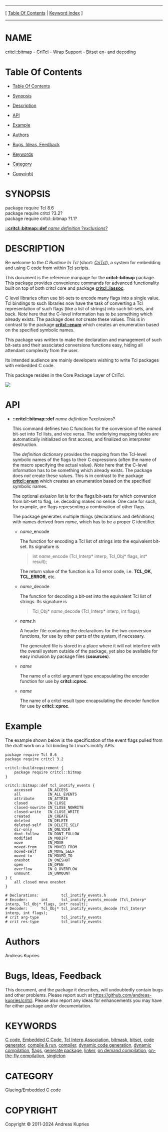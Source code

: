 
[//000000001]: # (critcl::bitmap \- C Runtime In Tcl \(CriTcl\))
[//000000002]: # (Generated from file 'critcl\_bitmap\.man' by tcllib/doctools with format 'markdown')
[//000000003]: # (Copyright &copy; 2011\-2024 Andreas Kupries)
[//000000004]: # (critcl::bitmap\(n\) 1\.1 doc "C Runtime In Tcl \(CriTcl\)")

<hr> [ <a href="../toc.md">Table Of Contents</a> &#124; <a
href="../index.md">Keyword Index</a> ] <hr>

# NAME

critcl::bitmap \- CriTcl \- Wrap Support \- Bitset en\- and decoding

# <a name='toc'></a>Table Of Contents

  - [Table Of Contents](#toc)

  - [Synopsis](#synopsis)

  - [Description](#section1)

  - [API](#section2)

  - [Example](#section3)

  - [Authors](#section4)

  - [Bugs, Ideas, Feedback](#section5)

  - [Keywords](#keywords)

  - [Category](#category)

  - [Copyright](#copyright)

# <a name='synopsis'></a>SYNOPSIS

package require Tcl 8\.6  
package require critcl ?3\.2?  
package require critcl::bitmap ?1\.1?  

[__::critcl::bitmap::def__ *name* *definition* ?*exclusions*?](#1)  

# <a name='description'></a>DESCRIPTION

Be welcome to the *C Runtime In Tcl* \(short: *[CriTcl](critcl\.md)*\), a
system for embedding and using C code from within
[Tcl](http://core\.tcl\-lang\.org/tcl) scripts\.

This document is the reference manpage for the __critcl::bitmap__ package\.
This package provides convenience commands for advanced functionality built on
top of both critcl core and package
__[critcl::iassoc](critcl\_iassoc\.md)__\.

C level libraries often use bit\-sets to encode many flags into a single value\.
Tcl bindings to such libraries now have the task of converting a Tcl
representation of such flags \(like a list of strings\) into such bit\-sets, and
back\. *Note* here that the C\-level information has to be something which
already exists\. The package does *not* create these values\. This is in
contrast to the package __[critcl::enum](critcl\_enum\.md)__ which creates
an enumeration based on the specified symbolic names\.

This package was written to make the declaration and management of such bit\-sets
and their associated conversions functions easy, hiding all attendant complexity
from the user\.

Its intended audience are mainly developers wishing to write Tcl packages with
embedded C code\.

This package resides in the Core Package Layer of CriTcl\.

![](\.\./image/arch\_core\.png)

# <a name='section2'></a>API

  - <a name='1'></a>__::critcl::bitmap::def__ *name* *definition* ?*exclusions*?

    This command defines two C functions for the conversion of the *name*d
    bit\-set into Tcl lists, and vice versa\. The underlying mapping tables are
    automatically initialized on first access, and finalized on interpreter
    destruction\.

    The *definition* dictionary provides the mapping from the Tcl\-level
    symbolic names of the flags to their C expressions \(often the name of the
    macro specifying the actual value\)\. *Note* here that the C\-level
    information has to be something which already exists\. The package does
    *not* create these values\. This is in contrast to the package
    __[critcl::enum](critcl\_enum\.md)__ which creates an enumeration
    based on the specified symbolic names\.

    The optional *exlusion* list is for the flags/bit\-sets for which
    conversion from bit\-set to flag, i\.e\. decoding makes no sense\. One case for
    such, for example, are flags representing a combination of other flags\.

    The package generates multiple things \(declarations and definitions\) with
    names derived from *name*, which has to be a proper C identifier\.

      * *name*\_encode

        The function for encoding a Tcl list of strings into the equivalent
        bit\-set\. Its signature is

        > int *name*\_encode \(Tcl\_Interp\* interp, Tcl\_Obj\* flags, int\* result\);

        The return value of the function is a Tcl error code, i\.e\.
        __TCL\_OK__, __TCL\_ERROR__, etc\.

      * *name*\_decode

        The function for decoding a bit\-set into the equivalent Tcl list of
        strings\. Its signature is

        > Tcl\_Obj\* *name*\_decode \(Tcl\_Interp\* interp, int flags\);

      * *name*\.h

        A header file containing the declarations for the two conversion
        functions, for use by other parts of the system, if necessary\.

        The generated file is stored in a place where it will not interfere with
        the overall system outside of the package, yet also be available for
        easy inclusion by package files \(__csources__\)\.

      * *name*

        The name of a critcl argument type encapsulating the encoder function
        for use by __critcl::cproc__\.

      * *name*

        The name of a critcl result type encapsulating the decoder function for
        use by __critcl::cproc__\.

# <a name='section3'></a>Example

The example shown below is the specification of the event flags pulled from the
draft work on a Tcl binding to Linux's inotify APIs\.

    package require Tcl 8.6
    package require critcl 3.2

    critcl::buildrequirement {
        package require critcl::bitmap
    }

    critcl::bitmap::def tcl_inotify_events {
        accessed       IN_ACCESS
        all            IN_ALL_EVENTS
        attribute      IN_ATTRIB
        closed         IN_CLOSE
        closed-nowrite IN_CLOSE_NOWRITE
        closed-write   IN_CLOSE_WRITE
        created        IN_CREATE
        deleted        IN_DELETE
        deleted-self   IN_DELETE_SELF
        dir-only       IN_ONLYDIR
        dont-follow    IN_DONT_FOLLOW
        modified       IN_MODIFY
        move           IN_MOVE
        moved-from     IN_MOVED_FROM
        moved-self     IN_MOVE_SELF
        moved-to       IN_MOVED_TO
        oneshot        IN_ONESHOT
        open           IN_OPEN
        overflow       IN_Q_OVERFLOW
        unmount        IN_UNMOUNT
    } {
        all closed move oneshot
    }

    # Declarations:          tcl_inotify_events.h
    # Encoder:      int      tcl_inotify_events_encode (Tcl_Interp* interp, Tcl_Obj* flags, int* result);
    # Decoder:      Tcl_Obj* tcl_inotify_events_decode (Tcl_Interp* interp, int flags);
    # crit arg-type          tcl_inotify_events
    # crit res-type          tcl_inotify_events

# <a name='section4'></a>Authors

Andreas Kupries

# <a name='section5'></a>Bugs, Ideas, Feedback

This document, and the package it describes, will undoubtedly contain bugs and
other problems\. Please report such at
[https://github\.com/andreas\-kupries/critcl](https://github\.com/andreas\-kupries/critcl)\.
Please also report any ideas for enhancements you may have for either package
and/or documentation\.

# <a name='keywords'></a>KEYWORDS

[C code](\.\./index\.md\#c\_code), [Embedded C
Code](\.\./index\.md\#embedded\_c\_code), [Tcl Interp
Association](\.\./index\.md\#tcl\_interp\_association),
[bitmask](\.\./index\.md\#bitmask), [bitset](\.\./index\.md\#bitset), [code
generator](\.\./index\.md\#code\_generator), [compile &
run](\.\./index\.md\#compile\_run), [compiler](\.\./index\.md\#compiler),
[dynamic code generation](\.\./index\.md\#dynamic\_code\_generation), [dynamic
compilation](\.\./index\.md\#dynamic\_compilation),
[flags](\.\./index\.md\#flags), [generate
package](\.\./index\.md\#generate\_package), [linker](\.\./index\.md\#linker),
[on demand compilation](\.\./index\.md\#on\_demand\_compilation), [on\-the\-fly
compilation](\.\./index\.md\#on\_the\_fly\_compilation),
[singleton](\.\./index\.md\#singleton)

# <a name='category'></a>CATEGORY

Glueing/Embedded C code

# <a name='copyright'></a>COPYRIGHT

Copyright &copy; 2011\-2024 Andreas Kupries
